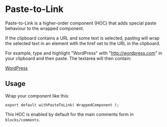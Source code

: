 Paste-to-Link
=============

Paste-to-Link is a higher-order component (HOC) that adds special paste behaviour to the wrapped component.

If the clipboard contains a URL and some text is selected, pasting will wrap the selected text in an
<a> element with the href set to the URL in the clipboard.

For example, type and highlight "WordPress" with "http://wordpress.com" in your clipboard and then paste.
The textarea will then contain:

<a href="http://wordpress.com">WordPress</a>

## Usage

Wrap your component like this:

```
export default withPasteToLink( WrappedComponent );
```

This HOC is enabled by default for the main comments form in `blocks/comments`.